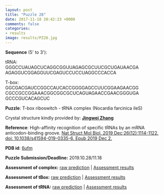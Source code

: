 ```yaml
---
layout: post
title: "Puzzle 28"
date: 2017-11-18 20:42:23 +0000
comments: false
categories: 
- results
image: results/PZ28.jpg
---
```

**Sequence** (5' to 3'): 

tRNA:    
GGGCCUAUAGCUCAGGCGGUUAGAGCGCUUCGCUGAUAACGA    
AGAGGUCGGAGGUUCGAGUCCUCCUAGGCCCACCA

T-box:    
GGCGACGAUCCGGCCAUCACCGGGGAGCCUUCGGAAGAACGG    
CGCCGCCGGAAACGGCGGCGCUCAGUAGAACCGAACGGGUGA    
GCCCGUCACAGCUC

**Puzzle**:
T-box riboswitch - tRNA complex (Nocardia farcinica ileS)

Crystal structure kindly provided by: [**Jingwei Zhang**](https://irp.nih.gov/pi/jinwei-zhang)

**Reference**:
High-affinity recognition of specific tRNAs by an mRNA anticodon-binding groove.
[Nat Struct Mol Biol. 2019 Dec;26(12):1114-1122. doi: 10.1038/s41594-019-0335-6. Epub 2019 Dec 2.](https://www.ncbi.nlm.nih.gov/pubmed/?term=31792448)

**PDB id**: [6ufm](http://www.rcsb.org/pdb/explore/explore.do?structureId=6ufm) 

**Puzzle Submission/Deadline:** 2019.10.28/11.18


**Assessment of complex:** [raw prediction](https://github.com/rnapuzzles/rnapuzzles.github.io/tree/master/data/PZ28/pdb)    &#124;   [Assessment results](/table/2000/01/01/PZ28-3d.html)

**Assessment of tBox:** [raw prediction](https://github.com/rnapuzzles/rnapuzzles.github.io/tree/master/data/PZ28tBox/pdb)    &#124;   [Assessment results](/table/2000/01/01/PZ28tBox-3d.html)

**Assessment of tRNA:** [raw prediction](https://github.com/rnapuzzles/rnapuzzles.github.io/tree/master/data/PZ28tRNA/pdb)    &#124;   [Assessment results](/table/2000/01/01/PZ28tRNA-3d.html)
